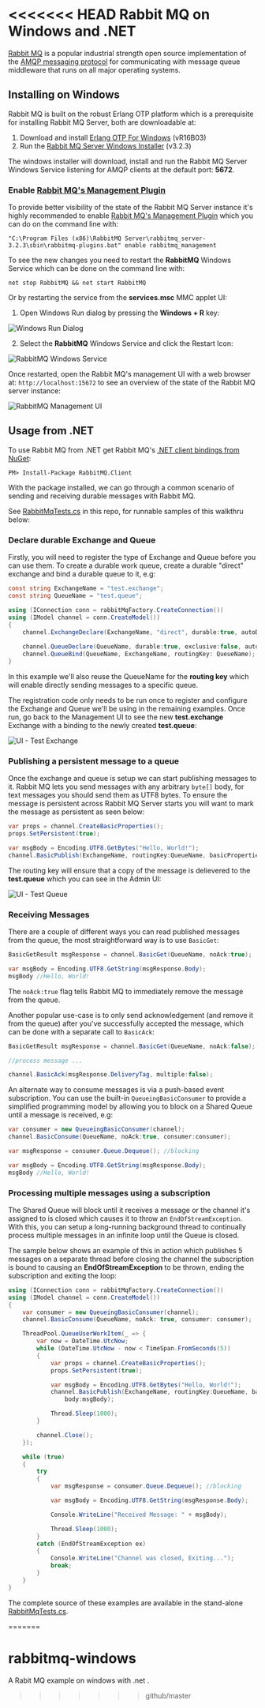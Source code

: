 <<<<<<< HEAD
Rabbit MQ on Windows and .NET
=============================

[Rabbit MQ](http://www.rabbitmq.com) is a popular industrial strength open source implementation of the 
[AMQP messaging protocol](http://www.amqp.org) for communicating with message queue middleware that runs
on all major operating systems.

## Installing on Windows

Rabbit MQ is built on the robust Erlang OTP platform which is a prerequisite for installing Rabbit MQ Server, both are downloadable at:

  1. Download and install [Erlang OTP For Windows](http://www.erlang.org/download/otp_win32_R16B03.exe) (vR16B03)
  2. Run the [Rabbit MQ Server Windows Installer](http://www.rabbitmq.com/releases/rabbitmq-server/v3.2.3/rabbitmq-server-3.2.3.exe) (v3.2.3)

The windows installer will download, install and run the Rabbit MQ Server Windows Service listening for AMQP clients at the default port: **5672**.

### Enable [Rabbit MQ's Management Plugin](http://www.rabbitmq.com/management.html)

To provide better visibility of the state of the Rabbit MQ Server instance it's highly recommended to enable 
[Rabbit MQ's Management Plugin](http://www.rabbitmq.com/management.html) which you can do on the command line with:

    "C:\Program Files (x86)\RabbitMQ Server\rabbitmq_server-3.2.3\sbin\rabbitmq-plugins.bat" enable rabbitmq_management

To see the new changes you need to restart the **RabbitMQ** Windows Service which can be done on the command line with:

    net stop RabbitMQ && net start RabbitMQ

Or by restarting the service from the **services.msc** MMC applet UI:

1. Open Windows Run dialog by pressing the **Windows + R** key:

![Windows Run Dialog](https://raw.github.com/mythz/rabbitmq-windows/master/img/run-services.png)

2. Select the **RabbitMQ** Windows Service and click the Restart Icon:

![RabbitMQ Windows Service](https://raw.github.com/mythz/rabbitmq-windows/master/img/rabbitmq-service.png)

Once restarted, open the Rabbit MQ's management UI with a web browser at: `http://localhost:15672` to see an overview of 
the state of the Rabbit MQ server instance:

![RabbitMQ Management UI](https://raw.github.com/mythz/rabbitmq-windows/master/img/rabbitmq-management-ui.png)

## Usage from .NET

To use Rabbit MQ from .NET get Rabbit MQ's [.NET client bindings from NuGet](https://www.nuget.org/packages/RabbitMQ.Client):

    PM> Install-Package RabbitMQ.Client

With the package installed, we can go through a common scenario of sending and receiving durable messages with Rabbit MQ.

See [RabbitMqTests.cs](https://github.com/mythz/rabbitmq-windows/blob/master/src/RabbitMq.Tests/RabbitMqTests.cs) in this repo, 
for runnable samples of this walkthru below:

### Declare durable Exchange and Queue

Firstly, you will need to register the type of Exchange and Queue before you can use them. 
To create a durable work queue, create a durable "direct" exchange and bind a durable queue to it, e.g:

```csharp
const string ExchangeName = "test.exchange";
const string QueueName = "test.queue";

using (IConnection conn = rabbitMqFactory.CreateConnection())
using (IModel channel = conn.CreateModel())
{
    channel.ExchangeDeclare(ExchangeName, "direct", durable:true, autoDelete:false, arguments:null);
                
    channel.QueueDeclare(QueueName, durable:true, exclusive:false, autoDelete:false,arguments:null);
    channel.QueueBind(QueueName, ExchangeName, routingKey: QueueName);
}
```

In this example we'll also reuse the QueueName for the **routing key** which will enable directly sending messages to a specific queue.

The registration code only needs to be run once to register and configure the Exchange and Queue we'll be using in the remaining examples.
Once run, go back to the Management UI to see the new **test.exchange** Exchange with a binding to the newly created **test.queue**:

![UI - Test Exchange](https://raw.github.com/mythz/rabbitmq-windows/master/img/ui-testexchange.png)

### Publishing a persistent message to a queue

Once the exchange and queue is setup we can start publishing messages to it. 
Rabbit MQ lets you send messages with any arbitrary `byte[]` body, for text messages you should send them as UTF8 bytes.
To ensure the message is persistent across Rabbit MQ Server starts you will want to mark the message as persistent as seen below:

```csharp
var props = channel.CreateBasicProperties();
props.SetPersistent(true);

var msgBody = Encoding.UTF8.GetBytes("Hello, World!");
channel.BasicPublish(ExchangeName, routingKey:QueueName, basicProperties:props, body:msgBody);
```

The routing key will ensure that a copy of the message is delievered to the **test.queue** which you can see in the Admin UI:

![UI - Test Queue](https://raw.github.com/mythz/rabbitmq-windows/master/img/ui-testqueue.png)

### Receiving Messages

There are a couple of different ways you can read published messages from the queue, the most straightforward way is to use `BasicGet`:

```csharp
BasicGetResult msgResponse = channel.BasicGet(QueueName, noAck:true);

var msgBody = Encoding.UTF8.GetString(msgResponse.Body);
msgBody //Hello, World!
```

The `noAck:true` flag tells Rabbit MQ to immediately remove the message from the queue. 

Another popular use-case is to only send acknowledgement (and remove it from the queue) after you've successfully accepted the message, 
which can be done with a separate call to `BasicAck`:

```csharp
BasicGetResult msgResponse = channel.BasicGet(QueueName, noAck:false);

//process message ...

channel.BasicAck(msgResponse.DeliveryTag, multiple:false);
```

An alternate way to consume messages is via a push-based event subscription.
You can use the built-in `QueueingBasicConsumer` to provide a simplified programming model by allowing you to block on a 
Shared Queue until a message is received, e.g:

```csharp
var consumer = new QueueingBasicConsumer(channel);
channel.BasicConsume(QueueName, noAck:true, consumer:consumer);

var msgResponse = consumer.Queue.Dequeue(); //blocking

var msgBody = Encoding.UTF8.GetString(msgResponse.Body);
msgBody //Hello, World!
```

### Processing multiple messages using a subscription

The Shared Queue will block until it receives a message or the channel it's assigned to is closed which causes it to throw 
an `EndOfStreamException`. With this, you can setup a long-running background thread to continually process multiple messages 
in an infinite loop until the Queue is closed.

The sample below shows an example of this in action which publishes 5 messages on a separate thread before closing the channel 
the subscription is bound to causing an **EndOfStreamException** to be thrown, ending the subscription and exiting the loop: 

```csharp
using (IConnection conn = rabbitMqFactory.CreateConnection())
using (IModel channel = conn.CreateModel())
{
    var consumer = new QueueingBasicConsumer(channel);
    channel.BasicConsume(QueueName, noAck: true, consumer: consumer);

    ThreadPool.QueueUserWorkItem(_ => {
        var now = DateTime.UtcNow;
        while (DateTime.UtcNow - now < TimeSpan.FromSeconds(5))
        {
            var props = channel.CreateBasicProperties();
            props.SetPersistent(true);

            var msgBody = Encoding.UTF8.GetBytes("Hello, World!");
            channel.BasicPublish(ExchangeName, routingKey:QueueName, basicProperties:props, 
                body:msgBody);

            Thread.Sleep(1000);
        }

        channel.Close();
    });

    while (true)
    {
        try
        {
            var msgResponse = consumer.Queue.Dequeue(); //blocking

            var msgBody = Encoding.UTF8.GetString(msgResponse.Body);

            Console.WriteLine("Received Message: " + msgBody);

            Thread.Sleep(1000);
        }
        catch (EndOfStreamException ex)
        {
            Console.WriteLine("Channel was closed, Exiting...");
            break;
        }
    }
}
```

The complete source of these examples are available in the stand-alone [RabbitMqTests.cs](https://github.com/mythz/rabbitmq-windows/blob/master/src/RabbitMq.Tests/RabbitMqTests.cs).


=======
# rabbitmq-windows
A Rabit MQ example on windows with .net .
>>>>>>> github/master

